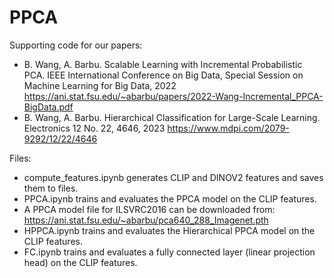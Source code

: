 # PPCA
Supporting code for our papers:

- B. Wang, A. Barbu. Scalable Learning with Incremental Probabilistic PCA. 
IEEE International Conference on Big Data, Special Session on Machine Learning for Big Data, 2022
https://ani.stat.fsu.edu/~abarbu/papers/2022-Wang-Incremental_PPCA-BigData.pdf
- B. Wang, A. Barbu. Hierarchical Classification for Large-Scale Learning. Electronics 12 No. 22, 4646, 2023
https://www.mdpi.com/2079-9292/12/22/4646

Files:
- compute_features.ipynb generates CLIP and DINOV2 features and saves them to files.
- PPCA.ipynb trains and evaluates the PPCA model on the CLIP features. 
- A PPCA model file for ILSVRC2016 can be downloaded from: https://ani.stat.fsu.edu/~abarbu/pca640_288_Imagenet.pth
- HPPCA.ipynb trains and evaluates the Hierarchical PPCA model on the CLIP features.
- FC.ipynb trains and evaluates a fully connected layer (linear projection head) on the CLIP features.
